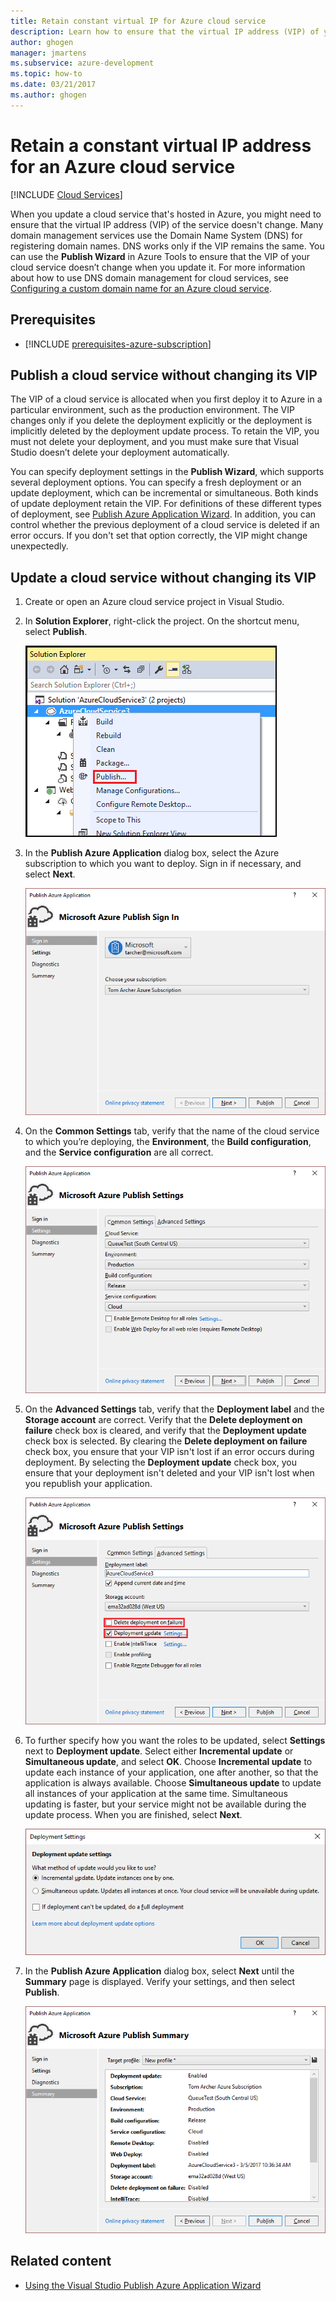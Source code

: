 ```yaml
---
title: Retain constant virtual IP for Azure cloud service
description: Learn how to ensure that the virtual IP address (VIP) of your Azure cloud service doesn't change.
author: ghogen
manager: jmartens
ms.subservice: azure-development
ms.topic: how-to
ms.date: 03/21/2017
ms.author: ghogen
---
```

# Retain a constant virtual IP address for an Azure cloud service

 [!INCLUDE [Cloud Services](./includes/cloud-services-legacy.md)]

When you update a cloud service that's hosted in Azure, you might need to ensure that the virtual IP address (VIP) of the service doesn't change. Many domain management services use the Domain Name System (DNS) for registering domain names. DNS works only if the VIP remains the same. You can use the **Publish Wizard** in Azure Tools to ensure that the VIP of your cloud service doesn’t change when you update it. For more information about how to use DNS domain management for cloud services, see [Configuring a custom domain name for an Azure cloud service](/azure/cloud-services/cloud-services-custom-domain-name-portal).

## Prerequisites

- [!INCLUDE [prerequisites-azure-subscription](includes/prerequisites-azure-subscription.md)]

## Publish a cloud service without changing its VIP
The VIP of a cloud service is allocated when you first deploy it to Azure in a particular environment, such as the production environment. The VIP changes only if you delete the deployment explicitly or the deployment is implicitly deleted by the deployment update process. To retain the VIP, you must not delete your deployment, and you must make sure that Visual Studio doesn’t delete your deployment automatically.

You can specify deployment settings in the **Publish Wizard**, which supports several deployment options. You can specify a fresh deployment or an update deployment, which can be incremental or simultaneous. Both kinds of update deployment retain the VIP. For definitions of these different types of deployment, see [Publish Azure Application Wizard](vs-azure-tools-publish-azure-application-wizard.md). In addition, you can control whether the previous deployment of a cloud service is deleted if an error occurs. If you don't set that option correctly, the VIP might change unexpectedly.

## Update a cloud service without changing its VIP
1. Create or open an Azure cloud service project in Visual Studio.

2. In **Solution Explorer**, right-click the project. On the shortcut menu, select **Publish**.

    ![Publish menu](./media/vs-azure-tools-cloud-service-retain-a-constant-virtual-ip-address/solution-explorer-publish-menu.png)

3. In the **Publish Azure Application** dialog box, select the Azure subscription to which you want to deploy. Sign in if necessary, and select **Next**.

    ![Publish Azure Application Sign In page](./media/vs-azure-tools-cloud-service-retain-a-constant-virtual-ip-address/azure-publish-signin.png)

4. On the **Common Settings** tab, verify that the name of the cloud service to which you’re deploying, the **Environment**, the **Build configuration**, and the **Service configuration** are all correct.

    ![Publish Azure Application Common Settings tab](./media/vs-azure-tools-cloud-service-retain-a-constant-virtual-ip-address/azure-publish-common-settings.png)

5. On the **Advanced Settings** tab, verify that the **Deployment label** and the **Storage account** are correct. Verify that the **Delete deployment on failure** check box is cleared, and verify that the **Deployment update** check box is selected. By clearing the **Delete deployment on failure** check box, you ensure that your VIP isn't lost if an error occurs during deployment. By selecting the **Deployment update** check box, you ensure that your deployment isn't deleted and your VIP isn't lost when you republish your application.

    ![Publish Azure Application Advanced Settings tab](./media/vs-azure-tools-cloud-service-retain-a-constant-virtual-ip-address/azure-publish-advanced-settings.png)

6. To further specify how you want the roles to be updated, select **Settings** next to **Deployment update**. Select either **Incremental update** or **Simultaneous update**, and select **OK**. Choose **Incremental update** to update each instance of your application, one after another, so that the application is always available. Choose **Simultaneous update** to update all instances of your application at the same time. Simultaneous updating is faster, but your service might not be available during the update process. When you are finished, select **Next**.

    ![Publish Azure Application Deployment Settings page](./media/vs-azure-tools-cloud-service-retain-a-constant-virtual-ip-address/azure-publish-deployment-update-settings.png)

7. In the **Publish Azure Application** dialog box, select **Next** until the **Summary** page is displayed. Verify your settings, and then select **Publish**.

    ![Publish Azure Application Summary page](./media/vs-azure-tools-cloud-service-retain-a-constant-virtual-ip-address/azure-publish-summary.png)

## Related content
- [Using the Visual Studio Publish Azure Application Wizard](vs-azure-tools-publish-azure-application-wizard.md)
